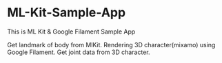 # ML-Kit-Sample-App
This is ML Kit & Google Filament Sample App

Get landmark of body from MlKit.
Rendering 3D character(mixamo) using Google Filament.
Get joint data from 3D character.
